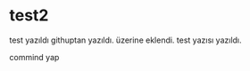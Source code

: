 # test2
test yazıldı
 githuptan yazıldı. üzerine eklendi.
 test yazısı yazıldı.
 
 
 
 
 
 commind yap
